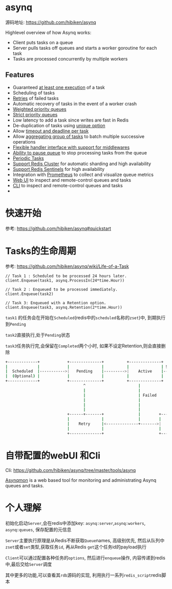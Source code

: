 # asynq
源码地址: https://github.com/hibiken/asynq

Highlevel overview of how Asynq works:

- Client puts tasks on a queue 
- Server pulls tasks off queues and starts a worker goroutine for each task 
- Tasks are processed concurrently by multiple workers

## Features
- Guaranteed [at least one execution](https://www.cloudcomputingpatterns.org/at_least_once_delivery/) of a task
- Scheduling of tasks
- [Retries](https://github.com/hibiken/asynq/wiki/Task-Retry) of failed tasks
- Automatic recovery of tasks in the event of a worker crash
- [Weighted priority queues](https://github.com/hibiken/asynq/wiki/Queue-Priority#weighted-priority)
- [Strict priority queues](https://github.com/hibiken/asynq/wiki/Queue-Priority#strict-priority)
- Low latency to add a task since writes are fast in Redis
- De-duplication of tasks using [unique option](https://github.com/hibiken/asynq/wiki/Unique-Tasks)
- Allow [timeout and deadline per task](https://github.com/hibiken/asynq/wiki/Task-Timeout-and-Cancelation)
- Allow [aggregating group of tasks](https://github.com/hibiken/asynq/wiki/Task-aggregation) to batch multiple successive operations
- [Flexible handler interface with support for middlewares](https://github.com/hibiken/asynq/wiki/Handler-Deep-Dive)
- [Ability to pause queue](/tools/asynq/README.md#pause) to stop processing tasks from the queue
- [Periodic Tasks](https://github.com/hibiken/asynq/wiki/Periodic-Tasks)
- [Support Redis Cluster](https://github.com/hibiken/asynq/wiki/Redis-Cluster) for automatic sharding and high availability
- [Support Redis Sentinels](https://github.com/hibiken/asynq/wiki/Automatic-Failover) for high availability
- Integration with [Prometheus](https://prometheus.io/) to collect and visualize queue metrics
- [Web UI](#web-ui) to inspect and remote-control queues and tasks
- [CLI](#command-line-tool) to inspect and remote-control queues and tasks
- 
# 快速开始
参考: https://github.com/hibiken/asynq#quickstart

# Tasks的生命周期
参考: https://github.com/hibiken/asynq/wiki/Life-of-a-Task
```golang
// Task 1 : Scheduled to be processed 24 hours later.
client.Enqueue(task1, asynq.ProcessIn(24*time.Hour))

// Task 2 : Enqueued to be processed immediately.
client.Enqueue(task2)

// Task 3: Enqueued with a Retention option.
client.Enqueue(task3, asynq.Retention(2*time.Hour))
```
`task1` 的任务会在开始在`Scheduled`(redis中的`scheduled`名称的`zset`)中, 到期执行到`Pending` 

`task2`直接执行,处于`Pending`状态

`task3`任务执行完,会保留在`Completed`两个小时, 如果不设定Retention,则会直接删除

```bash
+-------------+            +--------------+          +--------------+           +-------------+
|             |            |              |          |              | Success   |             |
|  Scheduled  |----------->|   Pending    |--------->|    Active    |---------> |  Completed  |
|  (Optional) |            |              |          |              |           |  (Optional) |
+-------------+            +--------------+          +--------------+           +-------------+
                                  ^                       |                            |
                                  |                       |                            | Deletion
                                  |                       | Failed                     |
                                  |                       |                            V
                                  |                       |
                                  |                       |
                           +------+-------+               |        +--------------+
                           |              |               |        |              |
                           |    Retry     |<--------------+------->|   Archived   |
                           |              |                        |              |
                           +--------------+                        +--------------+


```
# 自带配置的webUI 和Cli
Cli: https://github.com/hibiken/asynq/tree/master/tools/asynq

[Asynqmon](https://github.com/hibiken/asynqmon) is a web based tool for monitoring and administrating Asynq queues and tasks.


# 个人理解
初始化启动`Server`,会在redis中添加key: `asynq:server`,`asynq:workers`, `asynq:queues`, 保存配置的元信息 

`Server`主要执行原理是从Redis不断获取`Queue`names, 高级别优先, 然后从队列中`zset`或者`set`类型,获取任务`id`, 再从Redis `get`这个任务id的payload执行

`Client`可以通过配置各种任务的`options`, 然后进行`enqueue`操作, 内容传递到redis中,最后交给`Server`调度

其中更多的功能,可以查看其`rdb`源码的实现, 利用执行一系列`redis_script`redis脚本


